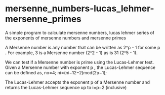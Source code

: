 # mersenne_numbers-lucas_lehmer-mersenne_primes
A simple program to calculate mersenne numbers, lucas lehmer series of the exponents of mersenne numbers and mersenne primes

A Mersenne number is any number that can be written as  2^p - 1  for some  p . For example, 3 is a Mersenne number (2^2 - 1) as is 31 (2^5 - 1).

We can test if a Mersenne number is prime using the Lucas-Lehmer test. Given a Mersenne number with exponent  p , the Lucas-Lehmer sequence can be defined as, 
no=4;
ni=(ni−12−2)mod(2p−1);


The Lucas-Lehmer accepts the exponent p  of a Mersenne number and returns the Lucas-Lehmer sequence up to  i=p−2 (inclusive)

